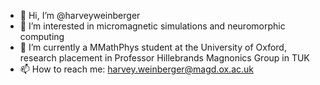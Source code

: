 - 👋 Hi, I’m @harveyweinberger
- 👀 I’m interested in micromagnetic simulations and neuromorphic computing
- 🌱 I’m currently a MMathPhys student at the University of Oxford, research placement in Professor Hillebrands Magnonics Group in TUK 
- 📫 How to reach me: harvey.weinberger@magd.ox.ac.uk

<!---
harveyweinberger/harveyweinberger is a ✨ special ✨ repository because its `README.md` (this file) appears on your GitHub profile.
You can click the Preview link to take a look at your changes.
--->
